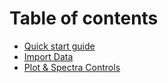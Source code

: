 # Table of contents

* [Quick start guide](README.md)
* [Import Data](File%20explorer.md)
* [Plot & Spectra Controls](spectra_controls.md)
